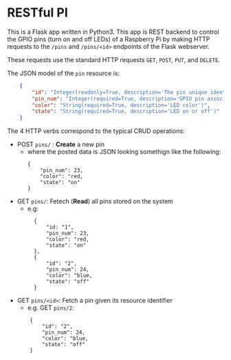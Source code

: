# RESTful PI
This is a Flask app written in Python3. This app is REST backend to control the GPIO pins (turn on and off LEDs) of a Raspberry Pi by making HTTP requests to the `/pins` and `/pins/<id>` endpoints of the Flask webserver.

These requests use the standard HTTP requests `GET`, `POST`, `PUT`, and `DELETE`.

The JSON model of the `pin` resource is:
```json 
    {
        "id": "Integer(readonly=True, description='The pin unique identifier')",
        "pin_num": "Integer(required=True, description='GPIO pin associated with this endpoint')",
        "color": "String(required=True, description='LED color')",
        "state": "String(required=True, description='LED on or off')"
    }
```

The 4 HTTP verbs correspond to the typical CRUD operations:
- POST `pins/` : **Create** a new pin
    - where the posted data is JSON looking somethign like the following:
        ```
        {
            "pin_num": 23,
            "color": "red,
            "state": "on"
        }
        ```
- GET `pins/`: Fetech (**Read**) all pins stored on the system
    - e.g:
      ```
        {
            "id: "1",
            "pin_num": 23,
            "color": "red,
            "state": "on"
        },
        {
            "id": "2",
            "pin_num": 24,
            "color": "blue,
            "state": "off"
        }
        ```
 - GET `pins/<id>`: Fetch a pin given its resource identifier
    - e.g. GET `pins/2`:
    ```
        {
            "id": "2",
            "pin_num": 24,
            "color": "blue,
            "state": "off"
        }
    ```

